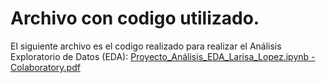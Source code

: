 # Archivo con codigo utilizado.
El siguiente archivo es el codigo realizado para realizar el Análisis Exploratorio de Datos (EDA):
[Proyecto_Análisis_EDA_Larisa_Lopez.ipynb - Colaboratory.pdf](https://github.com/LLop8029/Encuesta-de-Satisfacci-n/files/12911842/Proyecto_Analisis_EDA_Larisa_Lopez.ipynb.-.Colaboratory.pdf)
